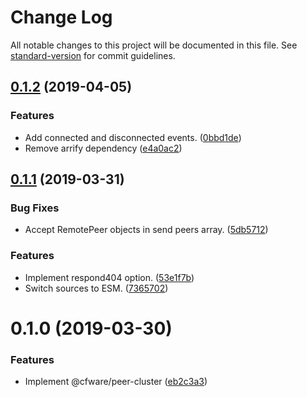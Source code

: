 # Change Log

All notable changes to this project will be documented in this file. See [standard-version](https://github.com/conventional-changelog/standard-version) for commit guidelines.

## [0.1.2](https://github.com/cfware/peer-cluster/compare/v0.1.1...v0.1.2) (2019-04-05)


### Features

* Add connected and disconnected events. ([0bbd1de](https://github.com/cfware/peer-cluster/commit/0bbd1de))
* Remove arrify dependency ([e4a0ac2](https://github.com/cfware/peer-cluster/commit/e4a0ac2))



## [0.1.1](https://github.com/cfware/peer-cluster/compare/v0.1.0...v0.1.1) (2019-03-31)


### Bug Fixes

* Accept RemotePeer objects in send peers array. ([5db5712](https://github.com/cfware/peer-cluster/commit/5db5712))


### Features

* Implement respond404 option. ([53e1f7b](https://github.com/cfware/peer-cluster/commit/53e1f7b))
* Switch sources to ESM. ([7365702](https://github.com/cfware/peer-cluster/commit/7365702))



# 0.1.0 (2019-03-30)


### Features

* Implement @cfware/peer-cluster ([eb2c3a3](https://github.com/cfware/peer-cluster/commit/eb2c3a3))
